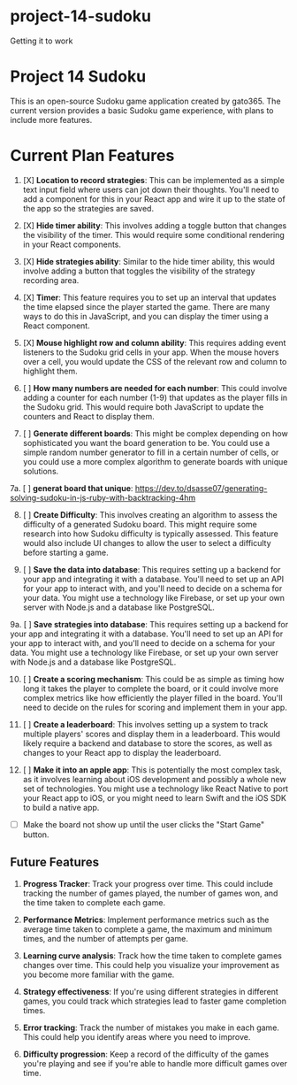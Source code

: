 # project-14-sudoku
Getting it to work




# Project 14 Sudoku

This is an open-source Sudoku game application created by gato365. The current version provides a basic Sudoku game experience, with plans to include more features.


# Current Plan Features
1. [X] **Location to record strategies**: This can be implemented as a simple text input field where users can jot down their thoughts. You'll need to add a component for this in your React app and wire it up to the state of the app so the strategies are saved.


2. [X] **Hide timer ability**: This involves adding a toggle button that changes the visibility of the timer. This would require some conditional rendering in your React components.

3. [X] **Hide strategies ability**: Similar to the hide timer ability, this would involve adding a button that toggles the visibility of the strategy recording area.

4. [X] **Timer**: This feature requires you to set up an interval that updates the time elapsed since the player started the game. There are many ways to do this in JavaScript, and you can display the timer using a React component.

5. [X] **Mouse highlight row and column ability**: This requires adding event listeners to the Sudoku grid cells in your app. When the mouse hovers over a cell, you would update the CSS of the relevant row and column to highlight them.

6. [ ] **How many numbers are needed for each number**: This could involve adding a counter for each number (1-9) that updates as the player fills in the Sudoku grid. This would require both JavaScript to update the counters and React to display them.

7. [ ] **Generate different boards**: This might be complex depending on how sophisticated you want the board generation to be. You could use a simple random number generator to fill in a certain number of cells, or you could use a more complex algorithm to generate boards with unique solutions.

7a. [ ] **generat board that unique**:
https://dev.to/dsasse07/generating-solving-sudoku-in-js-ruby-with-backtracking-4hm 


8. [ ] **Create Difficulty**: This involves creating an algorithm to assess the difficulty of a generated Sudoku board. This might require some research into how Sudoku difficulty is typically assessed. This feature would also include UI changes to allow the user to select a difficulty before starting a game.

9. [ ] **Save the data into database**: This requires setting up a backend for your app and integrating it with a database. You'll need to set up an API for your app to interact with, and you'll need to decide on a schema for your data. You might use a technology like Firebase, or set up your own server with Node.js and a database like PostgreSQL.

    
9a. [ ] **Save strategies into database**: This requires setting up a backend for your app and integrating it with a database. You'll need to set up an API for your app to interact with, and you'll need to decide on a schema for your data. You might use a technology like Firebase, or set up your own server with Node.js and a database like PostgreSQL.

10. [ ] **Create a scoring mechanism**: This could be as simple as timing how long it takes the player to complete the board, or it could involve more complex metrics like how efficiently the player filled in the board. You'll need to decide on the rules for scoring and implement them in your app.

11. [ ] **Create a leaderboard**: This involves setting up a system to track multiple players' scores and display them in a leaderboard. This would likely require a backend and database to store the scores, as well as changes to your React app to display the leaderboard.

12. [ ] **Make it into an apple app**: This is potentially the most complex task, as it involves learning about iOS development and possibly a whole new set of technologies. You might use a technology like React Native to port your React app to iOS, or you might need to learn Swift and the iOS SDK to build a native app.


- [ ] Make the board not show up until the user clicks the "Start Game" button.

## Future Features

1. **Progress Tracker**: Track your progress over time. This could include tracking the number of games played, the number of games won, and the time taken to complete each game.

2. **Performance Metrics**: Implement performance metrics such as the average time taken to complete a game, the maximum and minimum times, and the number of attempts per game.

3. **Learning curve analysis**: Track how the time taken to complete games changes over time. This could help you visualize your improvement as you become more familiar with the game.

4. **Strategy effectiveness**: If you're using different strategies in different games, you could track which strategies lead to faster game completion times.

5. **Error tracking**: Track the number of mistakes you make in each game. This could help you identify areas where you need to improve.

6. **Difficulty progression**: Keep a record of the difficulty of the games you're playing and see if you're able to handle more difficult games over time.